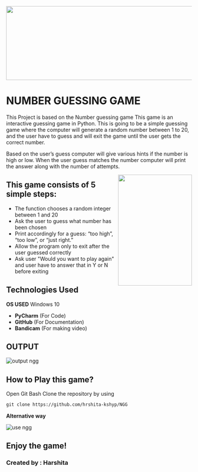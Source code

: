 
<img align="center" width="800" height="200" src="https://user-images.githubusercontent.com/85073963/123538183-36676280-d751-11eb-858c-b093736c8ef2.gif">  

# **NUMBER GUESSING GAME**   

 
This Project is based on the Number guessing game This game is an interactive guessing game in Python. This is going to be a simple guessing game where the computer will generate a random number between 1 to 20, and the user have to guess and will exit the game until the user gets the correct number.  


Based on the user’s guess computer will give various hints if the number is high or low. When the user guess matches the number computer will print the answer along with the number of attempts.

<img align="right" width="200" height="300" src="https://user-images.githubusercontent.com/85073963/123538124-d5d82580-d750-11eb-80d8-2aa5251279ad.gif">



 ## This game consists of 5 simple steps:


- The function chooses a random integer between 1 and 20
- Ask the user to guess what number has been chosen
- Print accordingly for a guess: “too high”, “too low”, or “just right.”
- Allow the program only to exit after the user guessed correctly
- Ask user "Would you want to play again" and user have to answer that in Y or N before exiting 
 
 ##  Technologies Used
  **OS USED** Windows 10
 - **PyCharm** (For Code)
 - **GitHub** (For Documentation)
 - **Bandicam** (For making video)
 
## **OUTPUT**
![output ngg](https://user-images.githubusercontent.com/85073963/122510756-bd1a9200-d023-11eb-8265-13d9dc5a8c3d.gif)

## How to Play this game?

Open Git Bash 
Clone the repository by using  
```html
git clone https://github.com/hrshita-kshyp/NGG  
```

**Alternative way**

![use ngg](https://user-images.githubusercontent.com/85073963/123510817-2db45500-d69b-11eb-9e1a-4c1edc4ce9d7.gif)

## **Enjoy the game!**

### Created by : Harshita

